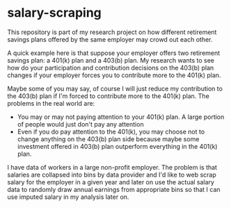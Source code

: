 # salary-scraping
This repository is part of my research project on how different retirement savings plans offered by the same employer may crowd out each other. 

A quick example here is that suppose your employer offers two retirement savings plan: a 401(k) plan and a 403(b) plan. My research wants to see how do your participation and contribution decisions on the 403(b) plan changes if your employer forces you to contribute more to the 401(k) plan. 

Maybe some of you may say, of course I will just reduce my contribution to the 403(b) plan if I'm forced to contribute more to the 401(k) plan. The problems in the real world are:
* You may or may not paying attention to your 401(k) plan. A large portion of people would just don't pay any attention 
* Even if you do pay attention to the 401(k), you may choose not to change anything on the 403(b) plan side because maybe some investment offered in 403(b) plan outperform everything in the 401(k) plan. 

I have data of workers in a large non-profit employer. The problem is that salaries are collapsed into bins by data provider and I'd like to web scrap salary for the employer in a given year and later on use the actual salary data to randomly draw annual earnings from appropriate bins so that I can use imputed salary in my analysis later on.  
